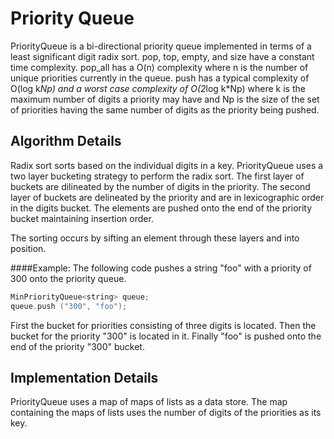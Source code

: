Priority Queue
==============
PriorityQueue is a bi-directional priority queue implemented in
terms of a least significant digit radix sort. pop, top, empty,
and size have a constant time complexity. pop_all has a O(n) 
complexity where n is the number of unique priorities currently
in the queue. push has a typical complexity of O(log k*Np) and a 
worst case complexity of O(2*log k*Np) where k is the maximum
number of digits a priority may have and Np is the size of the set
of priorities having the same number of digits as the priority 
being pushed.

Algorithm Details
-----------------
Radix sort sorts based on the individual digits in a key. 
PriorityQueue uses a two layer bucketing strategy to perform the 
radix sort. The first layer of buckets are dilineated by the number
of digits in the priority. The second layer of buckets are
delineated by the priority and are in lexicographic order in the
digits bucket. The elements are pushed onto the end of the priority
bucket maintaining insertion order.

The sorting occurs by sifting an element through these layers and
into position. 

####Example:
The following code pushes a string "foo" with a priority of 300 onto
the priority queue.

```c++
MinPriorityQueue<string> queue;  
queue.push ("300", "foo");
```

First the bucket for priorities consisting of three digits is located.
Then the bucket for the priority "300" is located in it. Finally "foo" is
pushed onto the end of the priority "300" bucket.

Implementation Details
----------------------

PriorityQueue uses a map of maps of lists as a data store. The
map containing the maps of lists uses the number of digits of the
priorities as its key. 
